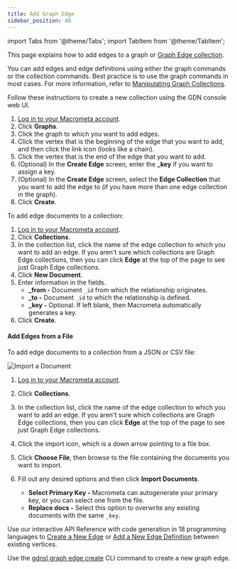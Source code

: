 ```yaml
---
title: Add Graph Edge
sidebar_position: 40
---
```


import Tabs from '@theme/Tabs';
import TabItem from '@theme/TabItem';

This page explains how to add edges to a graph or [Graph Edge collection](../../collections/graph-edge/).

You can add edges and edge definitions using either the graph commands or the collection commands. Best practice is to use the graph commands in most cases. For more information, refer to [Manipulating Graph Collections](../graph-concepts/manipulating-graph-collections).

<Tabs groupId="operating-systems">
<TabItem value="console1" label="Web Console - Graph">

Follow these instructions to create a new collection using the GDN console web UI.

1. [Log in to your Macrometa account](https://auth.paas.macrometa.io/).
2. Click **Graphs**.
3. Click the graph to which you want to add edges.
4. Click the vertex that is the beginning of the edge that you want to add, and then click the link icon (looks like a chain).
5. Click the vertex that is the end of the edge that you want to add.
6. (Optional) In the **Create Edge** screen, enter the **_key** if you want to assign a key.
7. (Optional) In the **Create Edge** screen, select the **Edge Collection** that you want to add the edge to (if you have more than one edge collection in the graph).
8. Click **Create**.

</TabItem>
<TabItem value="console2" label="Web Console - Collection">

To add edge documents to a collection:

1. [Log in to your Macrometa account](https://auth-play.macrometa.io/).
1. Click **Collections**.
1. In the collection list, click the name of the edge collection to which you want to add an edge. If you aren't sure which collections are Graph Edge collections, then you can click **Edge** at the top of the page to see just Graph Edge collections.
1. Click **New Document**.
1. Enter information in the fields.
   - **_from -** Document `_id` from which the relationship originates.
   - **_to -** Document `_id` to which the relationship is defined.
   - **_key -** Optional. If left blank, then Macrometa automatically generates a key.
1. Click **Create**.

#### Add Edges from a File

To add edge documents to a collection from a JSON or CSV file:

![Import a Document](/img/collections/import-docs.png)

1. [Log in to your Macrometa account](https://auth-play.macrometa.io/).
1. Click **Collections**.
1. In the collection list, click the name of the edge collection to which you want to add an edge. If you aren't sure which collections are Graph Edge collections, then you can click **Edge** at the top of the page to see just Graph Edge collections.
1. Click the import icon, which is a down arrow pointing to a file box.
1. Click **Choose File**, then browse to the file containing the documents you want to import.
1. Fill out any desired options and then click **Import Documents**.

   - **Select Primary Key -** Macrometa can autogenerate your primary key, or you can select one from the file.
   - **Replace docs -** Select this option to overwrite any existing documents with the same `_key`.

</TabItem>
<TabItem value="api" label="REST API">

Use our interactive API Reference with code generation in 18 programming languages to [Create a New Edge](https://www.macrometa.com/docs/api#/operations/CreateAnEdge) or [Add a New Edge Definition](https://www.macrometa.com/docs/api#/operations/AddEdgedefinition) between existing vertices.

</TabItem>
<TabItem value="cli" label="CLI">

Use the [gdnsl graph edge create](../../cli/graph-edges-cli#gdnsl-graph-edge-create) CLI command to create a new graph edge.

</TabItem>
</Tabs>
